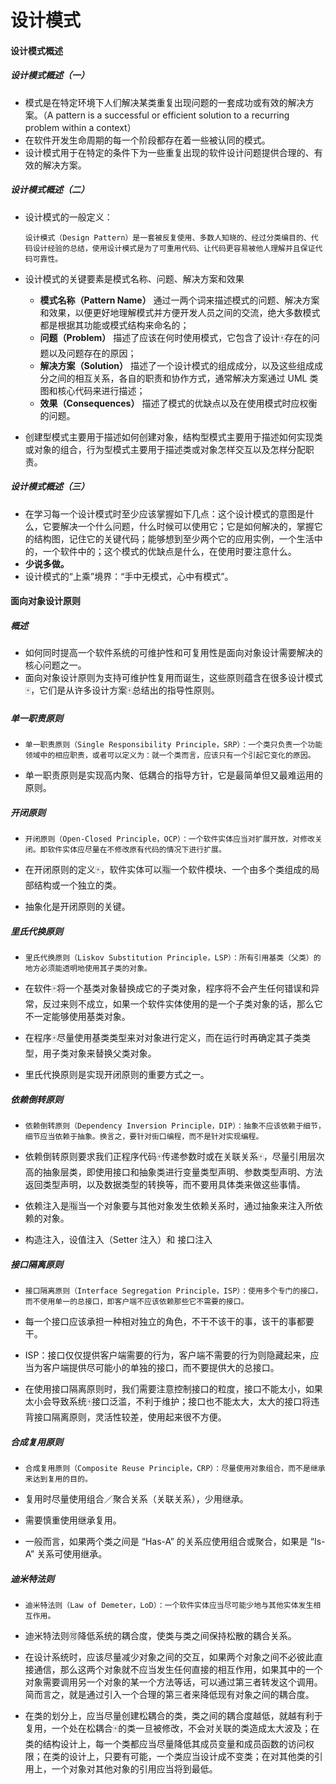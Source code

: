# 设计模式

#### 设计模式概述

##### 设计模式概述（一）

- 模式是在特定环境下人们解决某类重复出现问题的一套成功或有效的解决方案。（A pattern is a successful or efficient solution to a recurring problem within a context）
- 在软件开发生命周期的每一个阶段都存在着一些被认同的模式。
- 设计模式用于在特定的条件下为一些重复出现的软件设计问题提供合理的、有效的解决方案。

##### 设计模式概述（二）

- 设计模式的一般定义：

  ```
  设计模式（Design Pattern）是一套被反复使用、多数人知晓的、经过分类编目的、代码设计经验的总结，使用设计模式是为了可重用代码、让代码更容易被他人理解并且保证代码可靠性。
  ```

- 设计模式的关键要素是模式名称、问题、解决方案和效果

  - **模式名称（Pattern Name）** 通过一两个词来描述模式的问题、解决方案和效果，以便更好地理解模式并方便开发人员之间的交流，绝大多数模式都是根据其功能或模式结构来命名的；
  - **问题（Problem）** 描述了应该在何时使用模式，它包含了设计🀄️存在的问题以及问题存在的原因；
  - **解决方案（Solution）** 描述了一个设计模式的组成成分，以及这些组成成分之间的相互关系，各自的职责和协作方式，通常解决方案通过 UML 类图和核心代码来进行描述；
  - **效果（Consequences）** 描述了模式的优缺点以及在使用模式时应权衡的问题。

- 创建型模式主要用于描述如何创建对象，结构型模式主要用于描述如何实现类或对象的组合，行为型模式主要用于描述类或对象怎样交互以及怎样分配职责。

##### 设计模式概述（三）

- 在学习每一个设计模式时至少应该掌握如下几点：这个设计模式的意图是什么，它要解决一个什么问题，什么时候可以使用它；它是如何解决的，掌握它的结构图，记住它的关键代码；能够想到至少两个它的应用实例，一个生活中的，一个软件中的；这个模式的优缺点是什么，在使用时要注意什么。
- **少说多做。**
- 设计模式的“上乘”境界：“手中无模式，心中有模式”。

#### 面向对象设计原则

##### 概述

- 如何同时提高一个软件系统的可维护性和可复用性是面向对象设计需要解决的核心问题之一。
- 面向对象设计原则为支持可维护性复用而诞生，这些原则蕴含在很多设计模式🀄️，它们是从许多设计方案🀄️总结出的指导性原则。

##### 单一职责原则

- ```
  单一职责原则（Single Responsibility Principle，SRP）：一个类只负责一个功能领域中的相应职责，或者可以定义为：就一个类而言，应该只有一个引起它变化的原因。
  ```

- 单一职责原则是实现高内聚、低耦合的指导方针，它是最简单但又最难运用的原则。

##### 开闭原则

- ```
  开闭原则（Open-Closed Principle，OCP）：一个软件实体应当对扩展开放，对修改关闭。即软件实体应尽量在不修改原有代码的情况下进行扩展。
  ```

- 在开闭原则的定义🀄️，软件实体可以🈯️一个软件模块、一个由多个类组成的局部结构或一个独立的类。

- 抽象化是开闭原则的关键。

##### 里氏代换原则

- ```
  里氏代换原则（Liskov Substitution Principle，LSP）：所有引用基类（父类）的地方必须能透明地使用其子类的对象。
  ```

- 在软件🀄️将一个基类对象替换成它的子类对象，程序将不会产生任何错误和异常，反过来则不成立，如果一个软件实体使用的是一个子类对象的话，那么它不一定能够使用基类对象。

- 在程序🀄️尽量使用基类类型来对对象进行定义，而在运行时再确定其子类类型，用子类对象来替换父类对象。

- 里氏代换原则是实现开闭原则的重要方式之一。

##### 依赖倒转原则

- ```
  依赖倒转原则（Dependency Inversion Principle，DIP）：抽象不应该依赖于细节，细节应当依赖于抽象。换言之，要针对街口编程，而不是针对实现编程。
  ```

- 依赖倒转原则要求我们正程序代码🀄️传递参数时或在关联关系🀄️，尽量引用层次高的抽象层类，即使用接口和抽象类进行变量类型声明、参数类型声明、方法返回类型声明，以及数据类型的转换等，而不要用具体类来做这些事情。

- 依赖注入是🈯️当一个对象要与其他对象发生依赖关系时，通过抽象来注入所依赖的对象。

- 构造注入，设值注入（Setter 注入）和 接口注入

##### 接口隔离原则

- ```
  接口隔离原则（Interface Segregation Principle，ISP）：使用多个专门的接口，而不使用单一的总接口，即客户端不应该依赖那些它不需要的接口。
  ```

- 每一个接口应该承担一种相对独立的角色，不干不该干的事，该干的事都要干。

- ISP：接口仅仅提供客户端需要的行为，客户端不需要的行为则隐藏起来，应当为客户端提供尽可能小的单独的接口，而不要提供大的总接口。

- 在使用接口隔离原则时，我们需要注意控制接口的粒度，接口不能太小，如果太小会导致系统🀄️接口泛滥，不利于维护；接口也不能太大，太大的接口将违背接口隔离原则，灵活性较差，使用起来很不方便。

##### 合成复用原则

- ```
  合成复用原则（Composite Reuse Principle，CRP）：尽量使用对象组合，而不是继承来达到复用的目的。
  ```

- 复用时尽量使用组合／聚合关系（关联关系），少用继承。

- 需要慎重使用继承复用。

- 一般而言，如果两个类之间是 “Has-A” 的关系应使用组合或聚合，如果是 “Is-A” 关系可使用继承。

##### 迪米特法则

- ```
  迪米特法则（Law of Demeter，LoD）：一个软件实体应当尽可能少地与其他实体发生相互作用。
  ```

- 迪米特法则🉑️降低系统的耦合度，使类与类之间保持松散的耦合关系。

- 在设计系统时，应该尽量减少对象之间的交互，如果两个对象之间不必彼此直接通信，那么这两个对象就不应当发生任何直接的相互作用，如果其中的一个对象需要调用另一个对象的某一个方法等话，可以通过第三者转发这个调用。简而言之，就是通过引入一个合理的第三者来降低现有对象之间的耦合度。

- 在类的划分上，应当尽量创建松耦合的类，类之间的耦合度越低，就越有利于复用，一个处在松耦合🀄️的类一旦被修改，不会对关联的类造成太大波及；在类的结构设计上，每一个类都应当尽量降低其成员变量和成员函数的访问权限；在类的设计上，只要有可能，一个类应当设计成不变类；在对其他类的引用上，一个对象对其他对象的引用应当将到最低。